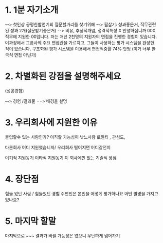 # 1. 1분 자기소개
--> 첫인상 공평한발언기회 질문할거리를 찾기위해
--> 필살기: 성과좋은거, 직무관련된 성과 2개(질문받기좋은거)
--> 비유, 추상적개념, 성격적특성 X
안녕하십니까 000직무에 지원한 00입니다. 저는 매년 2천명의 지원자의 면접을 진행한 경험이 있습니다. 이과정에서 그룹사의 주요 면접관을 가르치고,  그들이 사용하는 평가 시스템을 완성한 적이 있습니다. 구조화된 평가 시스템을 이용해서 면접적중률 74% 앗엉
(이거 너무 한국식 면접 아닌가)

# 2. 차별화된 강점을 설명해주세요
(성공경험)

--> 경험 /결과물 ==> 배경을 설명

# 3. 우리회사에 지원한 이유


몰입할수 있는 사람인가? 이직할 가능성이 낮느사람
 로열티 , 관심도, 

 다른회사 어디 지원했습니까/ 우리회사 떨어지면 어디갈껀지 

 이기적 지원동기 
 이타적 지원동기
 이 회사에만 있는 기술적 장점 

 # 4. 장단점
 힘들 었던 사람 / 힘들었던 경험
 주변인은 본인을 어떻게 평가하나요
 어떤 별명을 가지고 있나요?

 # 5. 마지막 할말
 마지막으로 ~~~
 결과가 바뀔 가능성은 없으니 
 무난하게 넘어가기
 